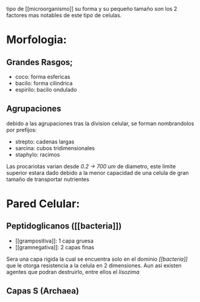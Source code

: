 tipo de [[microorganismo]] su forma y su pequeño tamaño son los 2 factores mas notables de este tipo de celulas.

# Morfologia:

## Grandes Rasgos;

- coco: forma esfericas
- bacilo: forma cilindrica
- espirilo: bacilo ondulado

## Agrupaciones

debido a las agrupaciones tras la division celular, se forman nombrandolos por prefijos:

- strepto: cadenas largas
- sarcina: cubos tridimensionales
- staphylo: racimos

Las procariotas varian desde _0.2 -> 700 um_ de diametro, este limite superior estara dado debido a la menor capacidad de una celula de gran tamaño de transportar nutrientes 

# Pared Celular:
## Peptidoglicanos ([[bacteria]])
- [[grampositiva]]: 1 capa gruesa
- [[gramnegativa]]: 2 capas finas

Sera una capa rigida la cual se encuentra solo en el dominio *[[bacteria]]* que le otorga resistencia a la celula en 2 dimensiones. Aun asi existen agentes que podran destruirlo, entre ellos el *lisozima*  

## Capas S (Archaea)



